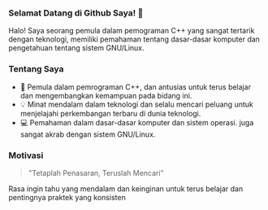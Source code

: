 ### Selamat Datang di Github Saya! 👋

Halo! Saya seorang pemula dalam pemograman C++ yang sangat tertarik dengan teknologi, memiliki pemahaman tentang dasar-dasar komputer dan pengetahuan tentang sistem GNU/Linux.

### Tentang Saya

- 🚀 Pemula dalam pemrograman C++, dan antusias untuk terus belajar dan mengembangkan kemampuan pada bidang ini.
- 💡 Minat mendalam dalam teknologi dan selalu mencari peluang untuk menjelajahi perkembangan terbaru di dunia teknologi.
- 💻 Pemahaman dalam dasar-dasar komputer dan sistem operasi. juga sangat akrab dengan sistem GNU/Linux.

### Motivasi

> "Tetaplah Penasaran, Teruslah Mencari"

Rasa ingin tahu yang mendalam dan keinginan untuk terus belajar dan pentingnya praktek yang konsisten
